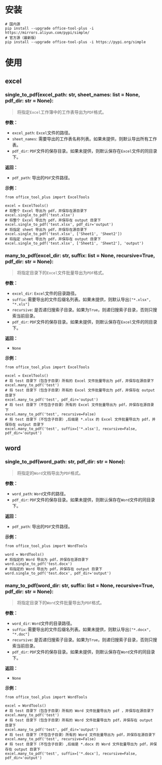 # 安装

```shell
# 国内源
pip install --upgrade office-tool-plus -i https://mirrors.aliyun.com/pypi/simple/ 
# 官方源（最新版）
pip install --upgrade office-tool-plus -i https://pypi.org/simple  
```

# 使用

## excel

### single_to_pdf(excel_path: str, sheet_names: list = None, pdf_dir: str = None):

> 将指定`Excel`工作簿中的工作表导出为`PDF`格式。

**参数：**

- `excel_path`: `Excel`文件的路径。
- `sheet_names`: 需要导出的工作表名称列表。如果未提供，则默认导出所有工作表。
- `pdf_dir`: `PDF`文件的保存目录。如果未提供，则默认保存在`Excel`文件的同目录下。

**返回：**

- `pdf_path`: 导出的`PDF`文件路径。

**示例：**

```shell
from office_tool_plus import ExcelTools

excel = ExcelTools()
# 将整个 Excel 导出为 pdf，并保存在源目录下
excel.single_to_pdf('test.xlsx')
# 将整个 Excel 导出为 pdf，并保存在 output 目录下
excel.single_to_pdf('test.xlsx', pdf_dir='output')
# 将指定 sheet 导出为 pdf，并保存在源目录下
excel.single_to_pdf('test.xlsx', ['Sheet1', 'Sheet2'])
# 将指定 sheet 导出为 pdf，并保存在 output 目录下
excel.single_to_pdf('test.xlsx', ['Sheet1', 'Sheet2'], 'output')
```

### many_to_pdf(excel_dir: str, suffix: list = None, recursive=True, pdf_dir: str = None):

> 将指定目录下的`Excel`文件批量导出为`PDF`格式。

**参数：**

- `excel_dir`: `Excel`文件的目录路径。
- `suffix`: 需要导出的文件后缀名列表。如果未提供，则默认导出`["*.xlsx", "*.xls"]`
- `recursive`: 是否递归搜索子目录。如果为`True`，则递归搜索子目录，否则只搜索当前目录。
- `pdf_dir`: `PDF`文件的保存目录。如果未提供，则默认保存在`Excel`文件的同目录下。

**返回：**

- `None`

**示例：**

```shell
from office_tool_plus import ExcelTools

excel = ExcelTools()
# 将 test 目录下（包含子目录）所有的 Excel 文件批量导出为 pdf，并保存在源目录下
excel.many_to_pdf('test')
# 将 test 目录下（包含子目录）所有的 Excel 文件批量导出为 pdf，并保存在 output 目录下
excel.many_to_pdf('test', pdf_dir='output')
# 将 test 目录下（不包含子目录）所有的 Excel 文件批量导出为 pdf，并保存在源目录下
excel.many_to_pdf('test', recursive=False)
# 将 test 目录下（不包含子目录）,后缀是 *.xlsx 的 Excel 文件批量导出为 pdf，并保存在 output 目录下
excel.many_to_pdf('test', suffix=['*.xlsx'], recursive=False, pdf_dir='output')
```

## word

### single_to_pdf(word_path: str, pdf_dir: str = None):

> 将指定的`Word`文档导出为`PDF`格式。

**参数：**

- `word_path`: `Word`文件的路径。
- `pdf_dir`: `PDF`文件的保存目录。如果未提供，则默认保存在`Word`文件的同目录下。

**返回：**

- `pdf_path`: 导出的`PDF`文件路径。

**示例：**

```shell
from office_tool_plus import WordTools

word = WordTools()
# 将指定的 Word 导出为 pdf，并保存在源目录下
word.single_to_pdf('test.docx')
# 将指定的 Word 导出为 pdf，并保存在 output 目录下
word.single_to_pdf('test.docx', pdf_dir='output')
```

### many_to_pdf(word_dir: str, suffix: list = None, recursive=True, pdf_dir: str = None):

> 将指定目录下的`Word`文件批量导出为`PDF`格式。

**参数：**

- `word_dir`: `Word`文件的目录路径。
- `suffix`: 需要导出的文件后缀名列表。如果未提供，则默认导出`["*.docx", "*.doc"]`
- `recursive`: 是否递归搜索子目录。如果为`True`，则递归搜索子目录，否则只搜索当前目录。
- `pdf_dir`: `PDF`文件的保存目录。如果未提供，则默认保存在`Word`文件的同目录下。

**返回：**

- `None`

**示例：**

```shell
from office_tool_plus import WordTools

excel = WordTools()
# 将 test 目录下（包含子目录）所有的 Word 文件批量导出为 pdf ，并保存在源目录下
excel.many_to_pdf('test')
# 将 test 目录下（包含子目录）所有的 Word 文件批量导出为 pdf，并保存在 output 目录下
excel.many_to_pdf('test', pdf_dir='output')
# 将 test 目录下（不包含子目录）所有的 Word 文件批量导出为 pdf，并保存在源目录下
excel.many_to_pdf('test', recursive=False)
# 将 test 目录下（不包含子目录）,后缀是 *.docx 的 Word 文件批量导出为 pdf，并保存在 output 目录下
excel.many_to_pdf('test', suffix=['*.docx'], recursive=False, pdf_dir='output')
```
